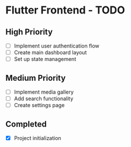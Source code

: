 # Flutter Frontend - TODO

## High Priority
- [ ] Implement user authentication flow
- [ ] Create main dashboard layout
- [ ] Set up state management

## Medium Priority
- [ ] Implement media gallery
- [ ] Add search functionality
- [ ] Create settings page

## Completed
- [x] Project initialization
